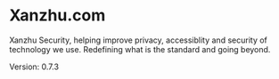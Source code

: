 # Xanzhu.com

Xanzhu Security, helping improve privacy, accessiblity and security of
technology we use. Redefining what is the standard and going beyond.

Version: 0.7.3
